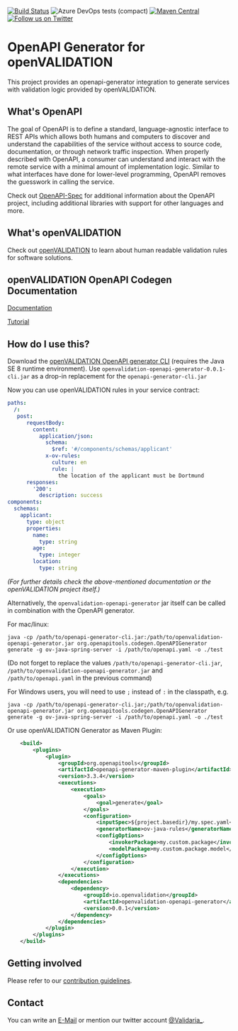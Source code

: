 [![Build Status](https://dev.azure.com/validaria/openvalidation/_apis/build/status/openVALIDATION%20OpenAPI/openVALIDATION%20OpenAPI%20master?branchName=master)](https://dev.azure.com/validaria/openvalidation/_build/latest?definitionId=3&branchName=master)
![Azure DevOps tests (compact)](https://img.shields.io/azure-devops/tests/validaria/openvalidation/3?compact_message)
[![Maven Central](https://img.shields.io/maven-central/v/io.openvalidation/openvalidation-openapi-generator)](https://search.maven.org/search?q=g:io.openvalidation)
[![Follow us on Twitter](https://img.shields.io/twitter/follow/Validaria_?style=social)](https://twitter.com/validaria_)


# OpenAPI Generator for openVALIDATION

This project provides an openapi-generator integration to generate services with validation logic provided by openVALIDATION.

## What's OpenAPI
The goal of OpenAPI is to define a standard, language-agnostic interface to REST APIs which allows both humans and computers to discover and understand the capabilities of the service without access to source code, documentation, or through network traffic inspection.
When properly described with OpenAPI, a consumer can understand and interact with the remote service with a minimal amount of implementation logic.
Similar to what interfaces have done for lower-level programming, OpenAPI removes the guesswork in calling the service.

Check out [OpenAPI-Spec](https://github.com/OAI/OpenAPI-Specification) for additional information about the OpenAPI project, including additional libraries with support for other languages and more. 

## What's openVALIDATION

Check out [openVALIDATION](https://github.com/openvalidation/openvalidation) to learn about human readable validation rules for software solutions.

## openVALIDATION OpenAPI Codegen Documentation

[Documentation](https://docs.openvalidation.io/openapi/openapi-specification)

[Tutorial](https://docs.openvalidation.io/openapi/openapi-tutorial)

## How do I use this?

Download the [openVALIDATION OpenAPI generator CLI](https://repo1.maven.org/maven2/io/openvalidation/openvalidation-openapi-generator/0.0.1/openvalidation-openapi-generator-0.0.1-cli.jar) (requires the Java SE 8 runtime environment).
Use `openvalidation-openapi-generator-0.0.1-cli.jar` as a drop-in replacement for the `openapi-generator-cli.jar`

Now you can use openVALIDATION rules in your service contract:
```yaml
paths:
  /: 
   post:
      requestBody:
        content:
          application/json:
            schema:
              $ref: '#/components/schemas/applicant'
            x-ov-rules:
              culture: en
              rule: |
                the location of the applicant must be Dortmund
      responses:
        '200':
          description: success
components:
  schemas:
    applicant:
      type: object
      properties:
        name:
          type: string
        age:
          type: integer
        location:
          type: string
```
*(For further details check the above-mentioned documentation or the openVALIDATION project itself.)*

Alternatively, the `openvalidation-openapi-generator` jar itself can be called in combination with the OpenAPI generator.

For mac/linux:
```
java -cp /path/to/openapi-generator-cli.jar:/path/to/openvalidation-openapi-generator.jar org.openapitools.codegen.OpenAPIGenerator generate -g ov-java-spring-server -i /path/to/openapi.yaml -o ./test
```
(Do not forget to replace the values `/path/to/openapi-generator-cli.jar`, `/path/to/openvalidation-openapi-generator.jar` and `/path/to/openapi.yaml` in the previous command)

For Windows users, you will need to use `;` instead of `:` in the classpath, e.g.
```
java -cp /path/to/openapi-generator-cli.jar;/path/to/openvalidation-openapi-generator.jar org.openapitools.codegen.OpenAPIGenerator generate -g ov-java-spring-server -i /path/to/openapi.yaml -o ./test
```

Or use openVALIDATION Generator as Maven Plugin:
```xml
    <build>
        <plugins>
            <plugin>
                <groupId>org.openapitools</groupId>
                <artifactId>openapi-generator-maven-plugin</artifactId>
                <version>3.3.4</version>
                <executions>
                    <execution>
                        <goals>
                            <goal>generate</goal>
                        </goals>
                        <configuration>
                            <inputSpec>${project.basedir}/my.spec.yaml</inputSpec>
                            <generatorName>ov-java-rules</generatorName> <!- rules only generation -->
                            <configOptions>
                                <invokerPackage>my.custom.package</invokerPackage>
                                <modelPackage>my.custom.package.model</modelPackage>
                            </configOptions>
                        </configuration>
                    </execution>
                </executions>
                <dependencies>
                    <dependency>
                        <groupId>io.openvalidation</groupId>
                        <artifactId>openvalidation-openapi-generator</artifactId>
                        <version>0.0.1</version>
                    </dependency>
                </dependencies>
            </plugin>
        </plugins>
    </build>
```


## Getting involved

Please refer to our [contribution guidelines](CONTRIBUTING.md).

## Contact

You can write an [E-Mail](mailto:validaria@openvalidation.io) or mention our twitter account [@Validaria_](https://twitter.com/validaria_).
